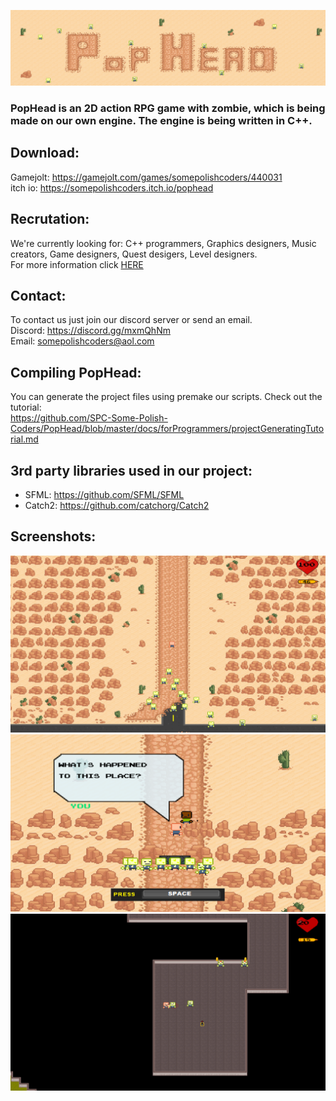 ![](docs/res/header.png)

### PopHead is an 2D action RPG game with zombie, which is being made on our own engine. The engine is being written in C++.

## Download:
Gamejolt: https://gamejolt.com/games/somepolishcoders/440031<br/>
itch io: https://somepolishcoders.itch.io/pophead

## Recrutation:
We're currently looking for: 
C++ programmers, Graphics designers, Music creators, Game designers, Quest desigers, Level designers. <br/>
For more information click [HERE](docs/recruttion.md)

## Contact:
To contact us just join our discord server or send an email. <br/> 
Discord: https://discord.gg/mxmQhNm <br/>
Email: somepolishcoders@aol.com

## Compiling PopHead:
You can generate the project files using premake our scripts. Check out the tutorial: <br/>
https://github.com/SPC-Some-Polish-Coders/PopHead/blob/master/docs/forProgrammers/projectGeneratingTutorial.md

## 3rd party libraries used in our project:
-  SFML: https://github.com/SFML/SFML
-  Catch2: https://github.com/catchorg/Catch2

## Screenshots:
![](docs/res/s1.png)
![](docs/res/s2.png)
![](docs/res/s3.png)